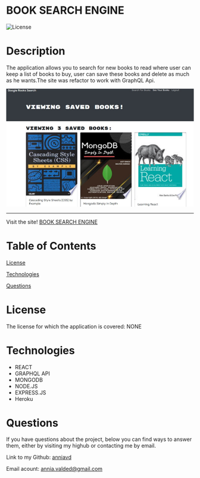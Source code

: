 # BOOK SEARCH ENGINE


![License](https://img.shields.io/badge/License-NONE-grenn.svg)
  

# Description

The application allows you to search for new books to read where user can keep a list of books to buy, user can save these books and delete as much as he wants.The site was refactor to work with GraphQL Api.

 ![see your books](client/src/imageReadme/screenshot.jpg)
 _____________________________________________________________________
 Visit the site! [BOOK SEARCH ENGINE](https://searchbooks1.herokuapp.com/)
  



# Table of Contents

[License](#License)


[Technologies](#Technologies)

[Questions](#Questions)


# License
The license for which the application is covered:
NONE 

# Technologies 
 - REACT
- GRAPHQL API
- MONGODB
- NODE.JS
- EXPRESS.JS
- Heroku



# Questions

  If you have questions about the project, below you can find ways to answer them, either by visiting my highub or contacting me by email.
  
  Link to my Github: [anniavd](https://github.com/anniavd)

  
  Email acount: [annia.valded@gmail.com](mailto:annia.valded@gmail.com)
    

